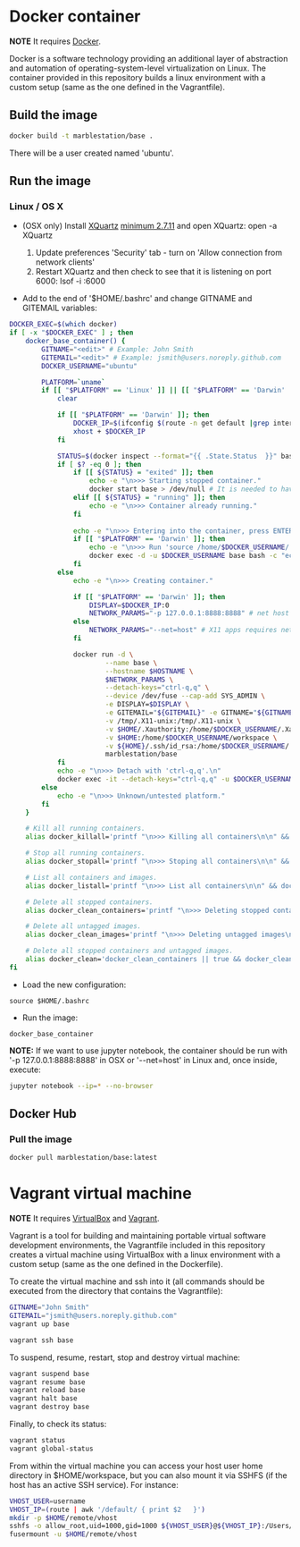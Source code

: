 
# Docker container

**NOTE** It requires [Docker](https://store.docker.com/search?type=edition&offering=community).

Docker is a software technology providing an additional layer of abstraction and automation of operating-system-level virtualization on Linux. The container provided in this repository builds a linux environment with a custom setup (same as the one defined in the Vagrantfile).

## Build the image

```bash
docker build -t marblestation/base .
```

There will be a user created named 'ubuntu'. 


## Run the image

### Linux / OS X


* (OSX only) Install [XQuartz](https://www.xquartz.org/) [minimum 2.7.11](https://www.xquartz.org/releases/) and open XQuartz: open -a XQuartz
    1. Update preferences 'Security' tab - turn on 'Allow connection from network clients'
    2. Restart XQuartz and then check to see that it is listening on port 6000: lsof -i :6000

* Add to the end of '$HOME/.bashrc' and change GITNAME and GITEMAIL variables:

```bash
DOCKER_EXEC=$(which docker)
if [ -x "$DOCKER_EXEC" ] ; then
    docker_base_container() {
        GITNAME="<edit>" # Example: John Smith
        GITEMAIL="<edit>" # Example: jsmith@users.noreply.github.com
        DOCKER_USERNAME="ubuntu"

        PLATFORM=`uname`
        if [[ "$PLATFORM" == 'Linux' ]] || [[ "$PLATFORM" == 'Darwin'  ]]; then
            clear

            if [[ "$PLATFORM" == 'Darwin' ]]; then
                DOCKER_IP=$(ifconfig $(route -n get default |grep interface|cut -f 2 -d ':') | grep inet | awk '$1=="inet" {print $2}')
                xhost + $DOCKER_IP
            fi

            STATUS=$(docker inspect --format="{{ .State.Status  }}" base 2>/dev/null )
            if [ $? -eq 0 ]; then
                if [[ ${STATUS} = "exited" ]]; then
                    echo -e "\n>>> Starting stopped container."
                    docker start base > /dev/null # It is needed to have it running for 'exec' to work
                elif [[ ${STATUS} = "running" ]]; then
                    echo -e "\n>>> Container already running."
                fi
                
                echo -e "\n>>> Entering into the container, press ENTER if you don't see the linux prompt."
                if [[ "$PLATFORM" == 'Darwin' ]]; then
                    echo -e "\n>>> Run 'source /home/$DOCKER_USERNAME/.display' to update XQuartz/X11 display environment variable."
                    docker exec -d -u $DOCKER_USERNAME base bash -c "echo 'export DISPLAY=$DOCKER_IP:0' > /home/$DOCKER_USERNAME/.display"
                fi
            else
                echo -e "\n>>> Creating container."

                if [[ "$PLATFORM" == 'Darwin' ]]; then
                    DISPLAY=$DOCKER_IP:0
                    NETWORK_PARAMS="-p 127.0.0.1:8888:8888" # net host does not work in mac as in linux and it is not required for X11 apps, ports should be implicitly exposed
                else
                    NETWORK_PARAMS="--net=host" # X11 apps requires net host, also all ports will be automatically exposed
                fi

                docker run -d \
                        --name base \
                        --hostname $HOSTNAME \
                        $NETWORK_PARAMS \
                        --detach-keys="ctrl-q,q" \
                        --device /dev/fuse --cap-add SYS_ADMIN \
                        -e DISPLAY=$DISPLAY \
                        -e GITEMAIL="${GITEMAIL}" -e GITNAME="${GITNAME}" \
                        -v /tmp/.X11-unix:/tmp/.X11-unix \
                        -v $HOME/.Xauthority:/home/$DOCKER_USERNAME/.Xauthority \
                        -v $HOME:/home/$DOCKER_USERNAME/workspace \
                        -v ${HOME}/.ssh/id_rsa:/home/$DOCKER_USERNAME/.ssh/id_rsa:ro \
                        marblestation/base
            fi
            echo -e "\n>>> Detach with 'ctrl-q,q'.\n"
            docker exec -it --detach-keys="ctrl-q,q" -u $DOCKER_USERNAME base /bin/bash
        else
            echo -e "\n>>> Unknown/untested platform."
        fi
    }

    # Kill all running containers.
    alias docker_killall='printf "\n>>> Killing all containers\n\n" && docker kill $(docker ps -q) 2>/dev/null'

    # Stop all running containers.
    alias docker_stopall='printf "\n>>> Stoping all containers\n\n" && docker stop $(docker ps -q) 2>/dev/null'

    # List all containers and images.
    alias docker_listall='printf "\n>>> List all containers\n\n" && docker ps -a && printf "\n>>> List all containers\n\n" && docker images'

    # Delete all stopped containers.
    alias docker_clean_containers='printf "\n>>> Deleting stopped containers\n\n" && docker rm -v $(docker ps -a -q -f status=exited) 2>/dev/null'

    # Delete all untagged images.
    alias docker_clean_images='printf "\n>>> Deleting untagged images\n\n" && docker rmi $(docker images -q -f dangling=true) 2>/dev/null'

    # Delete all stopped containers and untagged images.
    alias docker_clean='docker_clean_containers || true && docker_clean_images'
fi
```

* Load the new configuration:

```
source $HOME/.bashrc
```

* Run the image:

```
docker_base_container
```

**NOTE:** If we want to use jupyter notebook, the container should be run with '-p 127.0.0.1:8888:8888' in OSX or '--net=host' in Linux and, once inside, execute: 

```bash
jupyter notebook --ip=* --no-browser
```

## Docker Hub

### Pull the image

```bash
docker pull marblestation/base:latest
```

# Vagrant virtual machine

**NOTE** It requires [VirtualBox](https://www.virtualbox.org/wiki/Downloads) and [Vagrant](https://www.vagrantup.com/). 

Vagrant is a tool for building and maintaining portable virtual software development environments, the Vagrantfile included in this repository creates a virtual machine using VirtualBox with a linux environment with a custom setup (same as the one defined in the Dockerfile). 

To create the virtual machine and ssh into it (all commands should be executed from the directory that contains the Vagrantfile):

```bash
GITNAME="John Smith" 
GITEMAIL="jsmith@users.noreply.github.com"
vagrant up base
```

```bash
vagrant ssh base
```

To suspend, resume, restart, stop and destroy virtual machine:

```bash
vagrant suspend base
vagrant resume base
vagrant reload base
vagrant halt base
vagrant destroy base
```

Finally, to check its status:

```bash
vagrant status
vagrant global-status
```

From within the virtual machine you can access your host user home directory in $HOME/workspace, but you can also mount it via SSHFS (if the host has an active SSH service). For instance:

```bash
VHOST_USER=username
VHOST_IP=(route | awk '/default/ { print $2   }')
mkdir -p $HOME/remote/vhost
sshfs -o allow_root,uid=1000,gid=1000 ${VHOST_USER}@${VHOST_IP}:/Users/${VHOST_USER} $HOME/remote/vhost
fusermount -u $HOME/remote/vhost
```

